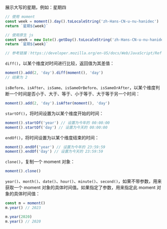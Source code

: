 展示大写的星期，例如：星期四

```js
// 使用 moment
const week = moment().day().toLocaleString('zh-Hans-CN-u-nu-hanidec')
return `星期${week}`

// 使用原生 js
const week = new Date().getDay().toLocaleString('zh-Hans-CN-u-nu-hanidec')
return `星期${week}`

// 参考链接：https://developer.mozilla.org/en-US/docs/Web/JavaScript/Reference/Global_Objects/Number/toLocaleString
```

`diff()`，以某个维度对时间进行比较，返回值为其差值：

```js
moment().add(2, 'day').diff(moment(), 'day') 
// 结果为 2
```

`isBefore`、`isAfter`、`isSame`、`isSameOrBefore`、`isSameOrAfter`，以某个维度判断一个时间是否小于、大于、等于、小于等于、大于等于另一个时间：

```js
moment().add(2, 'day').isAfter(moment(), 'day') 
```

`startOf()`，将时间设置为以某个维度开始的时间：

```js
moment().startOf('year') // 设置为今年的 00:00:00
moment().startOf('day') // 设置为今天的 00:00:00
```

`endOf()`，将时间设置为以某个维度结束的时间：

```js
moment().endOf('year') // 设置为今年的 23:59:59
moment().endOf('day') // 设置为今天的 23:59:59
```

`clone()`，复制一个 moment 对象：

```js
moment().clone()
```

`year()`、`month()`、`date()`、`hour()`、`minute()`、`second()`，如果不带参数，用来获取一个 moment 对象的具体时间值。如果指定了参数，用来指定此 moment 对象的具体时间值：

```js
const m = moment()
m.year() // 2023

m.year(2020)
m.year() // 2020
```


